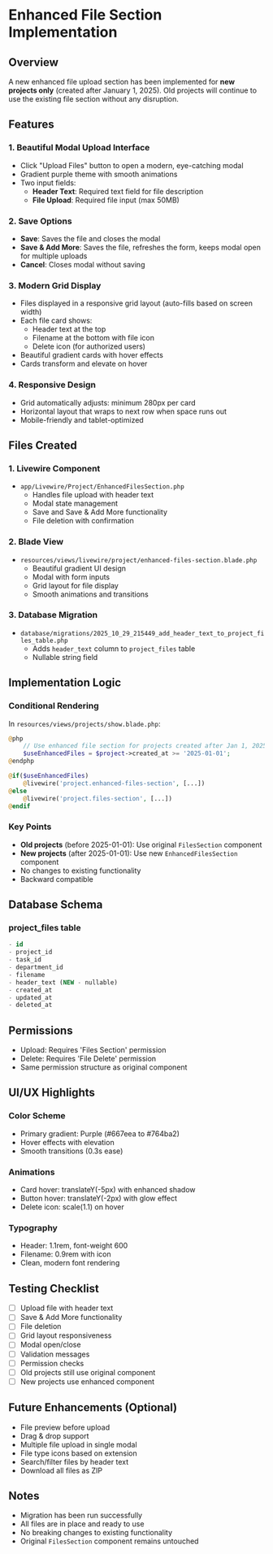 # Enhanced File Section Implementation

## Overview
A new enhanced file upload section has been implemented for **new projects only** (created after January 1, 2025). Old projects will continue to use the existing file section without any disruption.

## Features

### 1. **Beautiful Modal Upload Interface**
- Click "Upload Files" button to open a modern, eye-catching modal
- Gradient purple theme with smooth animations
- Two input fields:
  - **Header Text**: Required text field for file description
  - **File Upload**: Required file input (max 50MB)

### 2. **Save Options**
- **Save**: Saves the file and closes the modal
- **Save & Add More**: Saves the file, refreshes the form, keeps modal open for multiple uploads
- **Cancel**: Closes modal without saving

### 3. **Modern Grid Display**
- Files displayed in a responsive grid layout (auto-fills based on screen width)
- Each file card shows:
  - Header text at the top
  - Filename at the bottom with file icon
  - Delete icon (for authorized users)
- Beautiful gradient cards with hover effects
- Cards transform and elevate on hover

### 4. **Responsive Design**
- Grid automatically adjusts: minimum 280px per card
- Horizontal layout that wraps to next row when space runs out
- Mobile-friendly and tablet-optimized

## Files Created

### 1. **Livewire Component**
- `app/Livewire/Project/EnhancedFilesSection.php`
  - Handles file upload with header text
  - Modal state management
  - Save and Save & Add More functionality
  - File deletion with confirmation

### 2. **Blade View**
- `resources/views/livewire/project/enhanced-files-section.blade.php`
  - Beautiful gradient UI design
  - Modal with form inputs
  - Grid layout for file display
  - Smooth animations and transitions

### 3. **Database Migration**
- `database/migrations/2025_10_29_215449_add_header_text_to_project_files_table.php`
  - Adds `header_text` column to `project_files` table
  - Nullable string field

## Implementation Logic

### Conditional Rendering
In `resources/views/projects/show.blade.php`:

```php
@php
    // Use enhanced file section for projects created after Jan 1, 2025
    $useEnhancedFiles = $project->created_at >= '2025-01-01';
@endphp

@if($useEnhancedFiles)
    @livewire('project.enhanced-files-section', [...])
@else
    @livewire('project.files-section', [...])
@endif
```

### Key Points
- **Old projects** (before 2025-01-01): Use original `FilesSection` component
- **New projects** (after 2025-01-01): Use new `EnhancedFilesSection` component
- No changes to existing functionality
- Backward compatible

## Database Schema

### project_files table
```sql
- id
- project_id
- task_id
- department_id
- filename
- header_text (NEW - nullable)
- created_at
- updated_at
- deleted_at
```

## Permissions
- Upload: Requires 'Files Section' permission
- Delete: Requires 'File Delete' permission
- Same permission structure as original component

## UI/UX Highlights

### Color Scheme
- Primary gradient: Purple (#667eea to #764ba2)
- Hover effects with elevation
- Smooth transitions (0.3s ease)

### Animations
- Card hover: translateY(-5px) with enhanced shadow
- Button hover: translateY(-2px) with glow effect
- Delete icon: scale(1.1) on hover

### Typography
- Header: 1.1rem, font-weight 600
- Filename: 0.9rem with icon
- Clean, modern font rendering

## Testing Checklist
- [ ] Upload file with header text
- [ ] Save & Add More functionality
- [ ] File deletion
- [ ] Grid layout responsiveness
- [ ] Modal open/close
- [ ] Validation messages
- [ ] Permission checks
- [ ] Old projects still use original component
- [ ] New projects use enhanced component

## Future Enhancements (Optional)
- File preview before upload
- Drag & drop support
- Multiple file upload in single modal
- File type icons based on extension
- Search/filter files by header text
- Download all files as ZIP

## Notes
- Migration has been run successfully
- All files are in place and ready to use
- No breaking changes to existing functionality
- Original `FilesSection` component remains untouched
